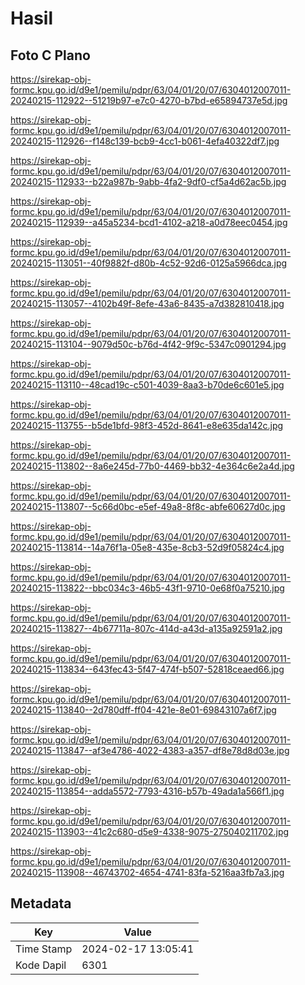 # Hasil

## Foto C Plano

https://sirekap-obj-formc.kpu.go.id/d9e1/pemilu/pdpr/63/04/01/20/07/6304012007011-20240215-112922--51219b97-e7c0-4270-b7bd-e65894737e5d.jpg

https://sirekap-obj-formc.kpu.go.id/d9e1/pemilu/pdpr/63/04/01/20/07/6304012007011-20240215-112926--f148c139-bcb9-4cc1-b061-4efa40322df7.jpg

https://sirekap-obj-formc.kpu.go.id/d9e1/pemilu/pdpr/63/04/01/20/07/6304012007011-20240215-112933--b22a987b-9abb-4fa2-9df0-cf5a4d62ac5b.jpg

https://sirekap-obj-formc.kpu.go.id/d9e1/pemilu/pdpr/63/04/01/20/07/6304012007011-20240215-112939--a45a5234-bcd1-4102-a218-a0d78eec0454.jpg

https://sirekap-obj-formc.kpu.go.id/d9e1/pemilu/pdpr/63/04/01/20/07/6304012007011-20240215-113051--40f9882f-d80b-4c52-92d6-0125a5966dca.jpg

https://sirekap-obj-formc.kpu.go.id/d9e1/pemilu/pdpr/63/04/01/20/07/6304012007011-20240215-113057--4102b49f-8efe-43a6-8435-a7d382810418.jpg

https://sirekap-obj-formc.kpu.go.id/d9e1/pemilu/pdpr/63/04/01/20/07/6304012007011-20240215-113104--9079d50c-b76d-4f42-9f9c-5347c0901294.jpg

https://sirekap-obj-formc.kpu.go.id/d9e1/pemilu/pdpr/63/04/01/20/07/6304012007011-20240215-113110--48cad19c-c501-4039-8aa3-b70de6c601e5.jpg

https://sirekap-obj-formc.kpu.go.id/d9e1/pemilu/pdpr/63/04/01/20/07/6304012007011-20240215-113755--b5de1bfd-98f3-452d-8641-e8e635da142c.jpg

https://sirekap-obj-formc.kpu.go.id/d9e1/pemilu/pdpr/63/04/01/20/07/6304012007011-20240215-113802--8a6e245d-77b0-4469-bb32-4e364c6e2a4d.jpg

https://sirekap-obj-formc.kpu.go.id/d9e1/pemilu/pdpr/63/04/01/20/07/6304012007011-20240215-113807--5c66d0bc-e5ef-49a8-8f8c-abfe60627d0c.jpg

https://sirekap-obj-formc.kpu.go.id/d9e1/pemilu/pdpr/63/04/01/20/07/6304012007011-20240215-113814--14a76f1a-05e8-435e-8cb3-52d9f05824c4.jpg

https://sirekap-obj-formc.kpu.go.id/d9e1/pemilu/pdpr/63/04/01/20/07/6304012007011-20240215-113822--bbc034c3-46b5-43f1-9710-0e68f0a75210.jpg

https://sirekap-obj-formc.kpu.go.id/d9e1/pemilu/pdpr/63/04/01/20/07/6304012007011-20240215-113827--4b67711a-807c-414d-a43d-a135a92591a2.jpg

https://sirekap-obj-formc.kpu.go.id/d9e1/pemilu/pdpr/63/04/01/20/07/6304012007011-20240215-113834--643fec43-5f47-474f-b507-52818ceaed66.jpg

https://sirekap-obj-formc.kpu.go.id/d9e1/pemilu/pdpr/63/04/01/20/07/6304012007011-20240215-113840--2d780dff-ff04-421e-8e01-69843107a6f7.jpg

https://sirekap-obj-formc.kpu.go.id/d9e1/pemilu/pdpr/63/04/01/20/07/6304012007011-20240215-113847--af3e4786-4022-4383-a357-df8e78d8d03e.jpg

https://sirekap-obj-formc.kpu.go.id/d9e1/pemilu/pdpr/63/04/01/20/07/6304012007011-20240215-113854--adda5572-7793-4316-b57b-49ada1a566f1.jpg

https://sirekap-obj-formc.kpu.go.id/d9e1/pemilu/pdpr/63/04/01/20/07/6304012007011-20240215-113903--41c2c680-d5e9-4338-9075-275040211702.jpg

https://sirekap-obj-formc.kpu.go.id/d9e1/pemilu/pdpr/63/04/01/20/07/6304012007011-20240215-113908--46743702-4654-4741-83fa-5216aa3fb7a3.jpg


## Metadata

| Key        | Value               |
| ---------- | ------------------- |
| Time Stamp | 2024-02-17 13:05:41 |
| Kode Dapil | 6301                |




